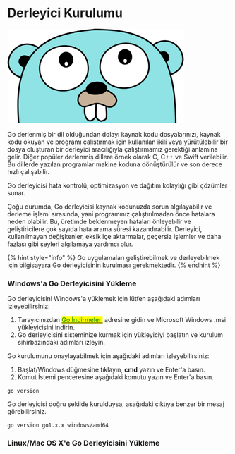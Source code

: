 # Derleyici Kurulumu

![](<../.gitbook/assets/image (7).png>)

Go derlenmiş bir dil olduğundan dolayı kaynak kodu dosyalarınızı, kaynak kodu okuyan ve programı çalıştırmak için kullanılan ikili veya yürütülebilir bir dosya oluşturan bir derleyici aracılığıyla çalıştırmamız gerektiği anlamına gelir. Diğer popüler derlenmiş dillere örnek olarak C, C++ ve Swift verilebilir. Bu dillerde yazılan programlar makine koduna dönüştürülür ve son derece hızlı çalışabilir.

Go derleyicisi hata kontrolü, optimizasyon ve dağıtım kolaylığı gibi çözümler sunar.

Çoğu durumda, Go derleyicisi kaynak kodunuzda sorun algılayabilir ve derleme işlemi sırasında, yani programınız çalıştırılmadan önce hatalara neden olabilir. Bu, üretimde beklenmeyen hataları önleyebilir ve geliştiricilere çok sayıda hata arama süresi kazandırabilir. Derleyici, kullanılmayan değişkenler, eksik içe aktarmalar, geçersiz işlemler ve daha fazlası gibi şeyleri algılamaya yardımcı olur.

{% hint style="info" %}
Go uygulamaları geliştirebilmek ve derleyebilmek için bilgisayara Go derleyicisinin kurulması gerekmektedir.
{% endhint %}

### Windows'a Go Derleyicisini Yükleme

Go derleyicisini Windows'a yüklemek için lütfen aşağıdaki adımları izleyebilirsiniz:

1. Tarayıcınızdan [<mark style="color:green;">Go İndirmeleri</mark>](https://go.dev/dl/) adresine gidin ve Microsoft Windows .msi yükleyicisini indirin.
2. Go derleyicisini sisteminize kurmak için yükleyiciyi başlatın ve kurulum sihirbazındaki adımları izleyin.

Go kurulumunu onaylayabilmek için aşağıdaki adımları izleyebilirsiniz:

1. Başlat/Windows düğmesine tıklayın, **cmd** yazın ve Enter'a basın.
2. Komut İstemi penceresine aşağıdaki komutu yazın ve Enter'a basın.

```
go version
```

Go derleyicisi doğru şekilde kurulduysa, aşağıdaki çıktıya benzer bir mesaj görebilirsiniz.

```
go version go1.x.x windows/amd64
```

### &#x20;Linux/Mac OS X'e Go Derleyicisini Yükleme

### &#x20;

